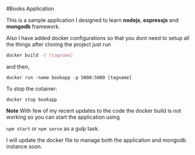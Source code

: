 #Books Application

This is a sample application I designed to learn **nodejs**, **expressjs** and **mongodb** framework.

Also I have added docker configurations so that you dont need to setup all the things after cloning the project just run

```bash
docker build -t [tagname]
```

and then,

`docker run -name bookapp -p 5000:5000 [tagname]`

To stop the cotainer:

`docker stop bookapp`

**Note**
With few of my recent updates to the code the docker build is not working so you can start the application using

`npm start` or `npm serve` as a gulp task.

I will update the docker file to manage both the application and mongodb instance soon.